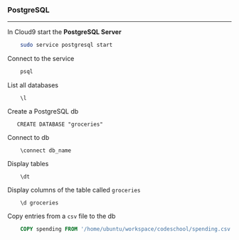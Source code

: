 ### PostgreSQL

---

In Cloud9 start the **PostgreSQL Server**
```bash
    sudo service postgresql start
```
Connect to the service
```bash
    psql
```
List all databases
```postgresql
    \l
```
Create a PostgreSQL db
```postgresql
   CREATE DATABASE "groceries" 
```
Connect to db
```postgresql
    \connect db_name
```
Display tables
```postgresql
    \dt
```
Display columns of the table called `groceries`
```postgresql
    \d groceries
```
Copy entries from a `csv` file to the db
```sql
    COPY spending FROM '/home/ubuntu/workspace/codeschool/spending.csv' DELIMITER ',' CSV;
```
